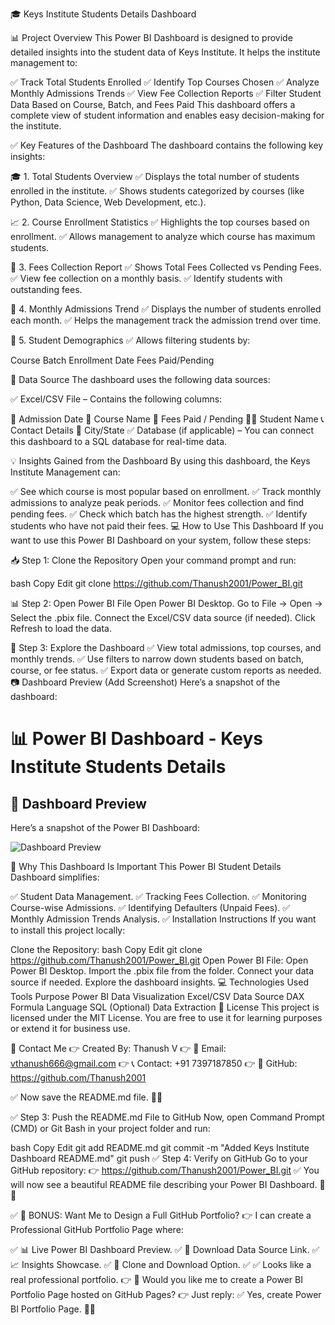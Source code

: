 🎓 Keys Institute Students Details Dashboard

📊 Project Overview
This Power BI Dashboard is designed to provide detailed insights into the student data of Keys Institute. It helps the institute management to:

✅ Track Total Students Enrolled
✅ Identify Top Courses Chosen
✅ Analyze Monthly Admissions Trends
✅ View Fee Collection Reports
✅ Filter Student Data Based on Course, Batch, and Fees Paid
This dashboard offers a complete view of student information and enables easy decision-making for the institute.

✅ Key Features of the Dashboard
The dashboard contains the following key insights:

🎓 1. Total Students Overview
✅ Displays the total number of students enrolled in the institute.
✅ Shows students categorized by courses (like Python, Data Science, Web Development, etc.).

📈 2. Course Enrollment Statistics
✅ Highlights the top courses based on enrollment.
✅ Allows management to analyze which course has maximum students.

💸 3. Fees Collection Report
✅ Shows Total Fees Collected vs Pending Fees.
✅ View fee collection on a monthly basis.
✅ Identify students with outstanding fees.

📅 4. Monthly Admissions Trend
✅ Displays the number of students enrolled each month.
✅ Helps the management track the admission trend over time.

🏫 5. Student Demographics
✅ Allows filtering students by:

Course
Batch
Enrollment Date
Fees Paid/Pending

💾 Data Source
The dashboard uses the following data sources:

✅ Excel/CSV File – Contains the following columns:

📅 Admission Date
📖 Course Name
💸 Fees Paid / Pending
👨‍🎓 Student Name
📞 Contact Details
📍 City/State
✅ Database (if applicable) – You can connect this dashboard to a SQL database for real-time data.

💡 Insights Gained from the Dashboard
By using this dashboard, the Keys Institute Management can:

✅ See which course is most popular based on enrollment.
✅ Track monthly admissions to analyze peak periods.
✅ Monitor fees collection and find pending fees.
✅ Check which batch has the highest strength.
✅ Identify students who have not paid their fees.
💻 How to Use This Dashboard
If you want to use this Power BI Dashboard on your system, follow these steps:

📥 Step 1: Clone the Repository
Open your command prompt and run:

bash
Copy
Edit
git clone https://github.com/Thanush2001/Power_BI.git

📊 Step 2: Open Power BI File
Open Power BI Desktop.
Go to File → Open → Select the .pbix file.
Connect the Excel/CSV data source (if needed).
Click Refresh to load the data.

💸 Step 3: Explore the Dashboard
✅ View total admissions, top courses, and monthly trends.
✅ Use filters to narrow down students based on batch, course, or fee status.
✅ Export data or generate custom reports as needed.
📷 Dashboard Preview (Add Screenshot)
Here’s a snapshot of the dashboard:
# 📊 Power BI Dashboard - Keys Institute Students Details

## 📸 Dashboard Preview
Here’s a snapshot of the Power BI Dashboard:

![Dashboard Preview](Power%20BI/PowerBI_Output.png)

🎉 Why This Dashboard Is Important
This Power BI Student Details Dashboard simplifies:

✅ Student Data Management.
✅ Tracking Fees Collection.
✅ Monitoring Course-wise Admissions.
✅ Identifying Defaulters (Unpaid Fees).
✅ Monthly Admission Trends Analysis.
✅ Installation Instructions
If you want to install this project locally:

Clone the Repository:
bash
Copy
Edit
git clone https://github.com/Thanush2001/Power_BI.git
Open Power BI File:
Open Power BI Desktop.
Import the .pbix file from the folder.
Connect your data source if needed.
Explore the dashboard insights.
💻 Technologies Used
Tools	Purpose
Power BI	Data Visualization
Excel/CSV	Data Source
DAX	Formula Language
SQL (Optional)	Data Extraction
📄 License
This project is licensed under the MIT License.
You are free to use it for learning purposes or extend it for business use.

💯 Contact Me
👉 Created By: Thanush V
👉 💌 Email: vthanush666@gmail.com
👉 📞 Contact: +91 7397187850
👉 🔗 GitHub: https://github.com/Thanush2001

✅ Now save the README.md file. 🚀🎉

✅ Step 3: Push the README.md File to GitHub
Now, open Command Prompt (CMD) or Git Bash in your project folder and run:

bash
Copy
Edit
git add README.md
git commit -m "Added Keys Institute Dashboard README.md"
git push
✅ Step 4: Verify on GitHub
Go to your GitHub repository:
👉 https://github.com/Thanush2001/Power_BI.git
✅ You will now see a beautiful README file describing your Power BI Dashboard. 🚀🎉

✅ 🚀 BONUS: Want Me to Design a Full GitHub Portfolio?
👉 I can create a Professional GitHub Portfolio Page where:

✅ 📊 Live Power BI Dashboard Preview.
✅ 📜 Download Data Source Link.
✅ 📈 Insights Showcase.
✅ 💾 Clone and Download Option.
✅ ✅ Looks like a real professional portfolio.
👉 💯 Would you like me to create a Power BI Portfolio Page hosted on GitHub Pages?
👉 Just reply: ✅ Yes, create Power BI Portfolio Page. 🚀🎉
